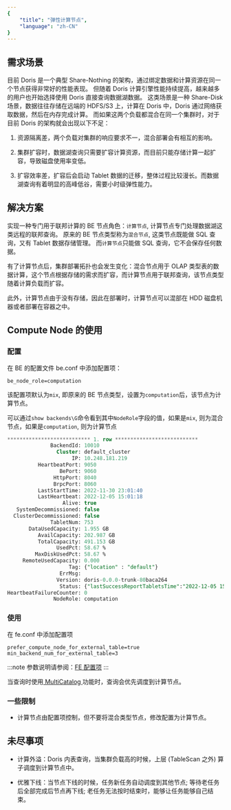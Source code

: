 ```yaml
---
{
    "title": "弹性计算节点",
    "language": "zh-CN"
}
---
```


<!-- 
Licensed to the Apache Software Foundation (ASF) under one
or more contributor license agreements.  See the NOTICE file
distributed with this work for additional information
regarding copyright ownership.  The ASF licenses this file
to you under the Apache License, Version 2.0 (the
"License"); you may not use this file except in compliance
with the License.  You may obtain a copy of the License at

  http://www.apache.org/licenses/LICENSE-2.0

Unless required by applicable law or agreed to in writing,
software distributed under the License is distributed on an
"AS IS" BASIS, WITHOUT WARRANTIES OR CONDITIONS OF ANY
KIND, either express or implied.  See the License for the
specific language governing permissions and limitations
under the License.
-->



## 需求场景
目前 Doris 是一个典型 Share-Nothing 的架构，通过绑定数据和计算资源在同一个节点获得非常好的性能表现。
但随着 Doris 计算引擎性能持续提高，越来越多的用户也开始选择使用 Doris 直接查询数据湖数据。
这类场景是一种 Share-Disk 场景，数据往往存储在远端的 HDFS/S3 上，计算在 Doris 中，Doris 通过网络获取数据，然后在内存完成计算。
而如果这两个负载都混合在同一个集群时，对于目前 Doris 的架构就会出现以下不足：

1. 资源隔离差，两个负载对集群的响应要求不一，混合部署会有相互的影响。

2. 集群扩容时，数据湖查询只需要扩容计算资源，而目前只能存储计算一起扩容，导致磁盘使用率变低。

3. 扩容效率差，扩容后会启动 Tablet 数据的迁移，整体过程比较漫长。而数据湖查询有着明显的高峰低谷，需要小时级弹性能力。

## 解决方案

实现一种专门用于联邦计算的 BE 节点角色：`计算节点`, 计算节点专门处理数据湖这类远程的联邦查询。
原来的 BE 节点类型称为`混合节点`, 这类节点既能做 SQL 查询，又有 Tablet 数据存储管理。
而`计算节点`只能做 SQL 查询，它不会保存任何数据。

有了计算节点后，集群部署拓扑也会发生变化：混合节点用于 OLAP 类型表的数据计算，这个节点根据存储的需求而扩容，而计算节点用于联邦查询，该节点类型随着计算负载而扩容。

此外，计算节点由于没有存储，因此在部署时，计算节点可以混部在 HDD 磁盘机器或者部署在容器之中。

## Compute Node 的使用

### 配置

在 BE 的配置文件 be.conf 中添加配置项：
```
be_node_role=computation
```

该配置项默认为`mix`, 即原来的 BE 节点类型，设置为`computation`后，该节点为计算节点。

可以通过`show backends\G`命令看到其中`NodeRole`字段的值，如果是`mix`, 则为混合节点，如果是`computation`, 则为计算节点

```sql
*************************** 1. row ***************************
              BackendId: 10010
                Cluster: default_cluster
                     IP: 10.248.181.219
          HeartbeatPort: 9050
                 BePort: 9060
               HttpPort: 8040
               BrpcPort: 8060
          LastStartTime: 2022-11-30 23:01:40
          LastHeartbeat: 2022-12-05 15:01:18
                  Alive: true
   SystemDecommissioned: false
  ClusterDecommissioned: false
              TabletNum: 753
       DataUsedCapacity: 1.955 GB
          AvailCapacity: 202.987 GB
          TotalCapacity: 491.153 GB
                UsedPct: 58.67 %
         MaxDiskUsedPct: 58.67 %
     RemoteUsedCapacity: 0.000
                    Tag: {"location" : "default"}
                 ErrMsg:
                Version: doris-0.0.0-trunk-80baca264
                 Status: {"lastSuccessReportTabletsTime":"2022-12-05 15:00:38","lastStreamLoadTime":-1,"isQueryDisabled":false,"isLoadDisabled":false}
HeartbeatFailureCounter: 0
               NodeRole: computation
```

### 使用

在 fe.conf 中添加配置项

```
prefer_compute_node_for_external_table=true
min_backend_num_for_external_table=3
```

:::note
参数说明请参阅：[FE 配置项](../../admin-manual/config/fe-config.md)
:::

当查询时使用[ MultiCatalog ](../../lakehouse/lakehouse-overview)功能时，查询会优先调度到计算节点。

### 一些限制

- 计算节点由配置项控制，但不要将混合类型节点，修改配置为计算节点。

## 未尽事项

- 计算外溢：Doris 内表查询，当集群负载高的时候，上层 (TableScan 之外) 算子调度到计算节点中。

- 优雅下线：当节点下线的时候，任务新任务自动调度到其他节点; 等待老任务后全部完成后节点再下线; 老任务无法按时结束时，能够让任务能够自己结束。
